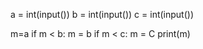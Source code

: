 a = int(input())
b = int(input())
c = int(input())
 
m=a
if m < b:
    m = b
if m < c:
    m = C
print(m)
